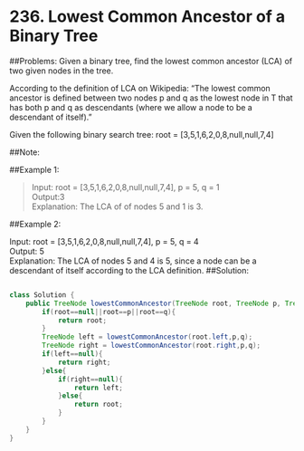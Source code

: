# 236. Lowest Common Ancestor of a Binary Tree
##Problems:
Given a binary tree, find the lowest common ancestor (LCA) of two given nodes in the tree.

According to the definition of LCA on Wikipedia: “The lowest common ancestor is defined between two nodes p and q as the lowest node in T that has both p and q as descendants (where we allow a node to be a descendant of itself).”

Given the following binary search tree:  root = [3,5,1,6,2,0,8,null,null,7,4]

##Note: 

##Example 1:
>Input:  root = [3,5,1,6,2,0,8,null,null,7,4], p = 5, q = 1</br>
Output:3<br>
Explanation: The LCA of of nodes 5 and 1 is 3.

##Example 2:
>
Input: root = [3,5,1,6,2,0,8,null,null,7,4], p = 5, q = 4<br>
Output: 5<br>
Explanation: The LCA of nodes 5 and 4 is 5, since a node can be a descendant of itself
             according to the LCA definition.
##Solution:

``` java

class Solution {
    public TreeNode lowestCommonAncestor(TreeNode root, TreeNode p, TreeNode q) {
        if(root==null||root==p||root==q){
            return root;
        }
        TreeNode left = lowestCommonAncestor(root.left,p,q);
        TreeNode right = lowestCommonAncestor(root.right,p,q);
        if(left==null){
            return right;
        }else{
            if(right==null){
                return left;
            }else{
                return root;
            }
        }
    }
}

```